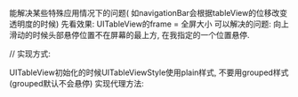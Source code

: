 
能解决某些特殊应用情况下的问题( 如navigationBar会根据tableView的位移改变透明度的时候)
先看效果:  UITableView的frame = 全屏大小
可以解决的问题:
向上滑动的时候头部悬停位置不在屏幕的最上方, 在我指定的一个位置悬停.



// 实现方式:


UITableView初始化的时候UITableViewStyle使用plain样式, 不要用grouped样式(grouped默认不会悬停)
实现代理方法:






